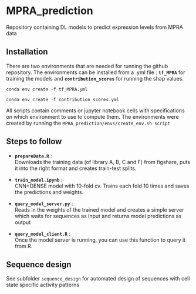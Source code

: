 # MPRA_prediction
Repository containing DL models to predict expression levels from MPRA data

## Installation
There are two environments that are needed for running the github repository. 
The environments can be installed from a .yml file : **`tf_MPRA`** for training the models and **`contribution_scores`** for running the shap values.

`conda env create -f tf_MPRA.yml`

`conda env create -f contribution_scores.yml`


All scripts contain comments or jupyter notebook cells with specifications on which environment to use to compute them.
The environments were created by running the `MPRA_prediction/envs/create_env.sh script`

## Steps to follow
- **`prepareData.R`** :\
Downloads the training data (of library A, B, C and F) from figshare, puts it into the right format and creates train-test splits. 

- **`train_model.ipynb`** :\
CNN+DENSE model with 10-fold cv. Trains each fold 10 times and saves the predictions and weights.

- **`query_model_server.py`** :\
Reads in the weights of the trained model and creates a simple server which waits for sequences as input and returns model predictions as output

- **`query_model_client.R`** :\
Once the model server is running, you can use this function to query it from R.

## Sequence design

See subfolder `sequence_design` for automated design of sequences with cell state specific activity patterns
